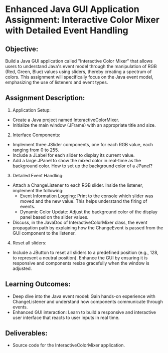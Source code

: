 # Enhanced Java GUI Application Assignment: Interactive Color Mixer with Detailed Event Handling

## Objective: 
Build a Java GUI application called "Interactive Color Mixer" that allows users to understand Java's event model through the manipulation of RGB (Red, Green, Blue) values using sliders, thereby creating a spectrum of colors. This assignment will specifically focus on the Java event model, emphasizing the use of listeners and event types.

## Assignment Description:
1. Application Setup:

  - Create a Java project named InteractiveColorMixer.
  - Initialize the main window (JFrame) with an appropriate title and size.

2. Interface Components:

- Implement three JSlider components, one for each RGB value, each ranging from 0 to 255.
- Include a JLabel for each slider to display its current value.
- Add a large JPanel to show the mixed color in real-time as the background color. How to set up the background color of a JPanel?

3. Detailed Event Handling:

- Attach a ChangeListener to each RGB slider. Inside the listener, implement the following:
  - Event Information Logging: Print to the console which slider was moved and the new value. This helps understand the firing of events.
  - Dynamic Color Update: Adjust the background color of the display panel based on the slider values.
- Discuss, in the JavaDoc of InteractiveColorMixer class, the event propagation path by explaining how the ChangeEvent is passed from the GUI component to the listener.

4. Reset all sliders:

- Include a JButton to reset all sliders to a predefined position (e.g., 128, to represent a neutral position).
Enhance the GUI by ensuring it is responsive and components resize gracefully when the window is adjusted.

## Learning Outcomes:
- Deep dive into the Java event model: Gain hands-on experience with ChangeListener and understand how components communicate through events.
- Enhanced GUI interaction: Learn to build a responsive and interactive user interface that reacts to user inputs in real time.
## Deliverables:
- Source code for the InteractiveColorMixer application.
